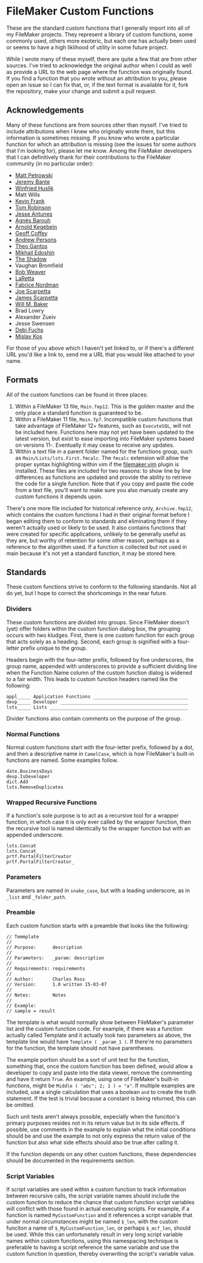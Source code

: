 # FileMaker Custom Functions

These are the standard custom functions that I generally import into all of my FileMaker
projects. They represent a library of custom functions, some commonly used, others more
esoteric, but each one has actually been used or seems to have a high liklihood of
utility in some future project.

While I wrote many of these myself, there are quite a few that are from other sources.
I've tried to acknowledge the original author when I could as well as provide a URL to
the web page where the function was originally found. If you find a function that you
wrote without an attribution to you, please open an issue so I can fix that, or, if the
text format is available for it, fork the repository, make your change and submit a pull
request.

## Acknowledgements

Many of these functions are from sources other than myself. I've tried to include
attributions when I knew who originally wrote them, but this information is sometimes
missing. If you know who wrote a particular function for which an attribution is missing
(see the issues for some authors that I'm looking for), please let me know. Among the
FileMaker developers that I can definitively thank for their contributions to the FileMaker
community (in no particular order):

- [Matt Petrowski](http://www.filemakermagazine.com)
- [Jeremy Bante](https://twitter.com/jbante)
- [Winfried Huslik](https://twitter.com/whuslik)
- Matt Wills
- [Kevin Frank](http://www.kevinfrank.com/index.html)
- [Tom Robinson](http://www.tomrobinson.co.nz)
- [Jesse Antunes](http://sixfriedrice.com/wp/about-sfr/)
- [Agnès Barouh](mailto:barouh.agnes@wanadoo.fr)
- [Arnold Kegebein](http://www.kegebein.net/blog/about/)
- [Geoff Coffey](http://sixfriedrice.com/wp/about-sfr/)
- [Andrew Persons](http://www.excelisys.com/our-team-custom-database-consultants.php)
- [Theo Gantos](https://twitter.com/tgantos)
- [Mikhail Edoshin](http://mikhailedoshin.com)
- [The Shadow](http://www.fmfunctions.com/members_display_record.php?memberId=34)
- Vaughan Bromfield
- [Bob Weaver](http://fmforums.com/profile/53726-bobweaver/)
- [LaRetta](http://fmforums.com/profile/59345-laretta/)
- [Fabrice Nordman](https://twitter.com/FabriceN)
- [Joe Scarpetta](http://scarpettagroup.com/filemaker-development-about/)
- [James Scarpetta](http://scarpettagroup.com/filemaker-development-about/)
- [Will M. Baker](https://www.beezwax.net/beez/100)
- Brad Lowry
- Alexander Zueiv
- Jesse Swensen
- [Debi Fuchs](http://www.aptworks.com/welcome.html)
- [Mislav Kos](http://www.soliantconsulting.com/users/mkos)

For those of you above which I haven't yet linked to, or if there's a different URL you'd like a link to, send me a URL that you would like attached to your name.

## Formats

All of the custom functions can be found in three places:

1. Within a FileMaker 13 file, `Main.fmp12`. This is the golden master and the only place a standard function is guaranteed to be.
2. Within a FileMaker 11 file, `Main.fp7`. Incompatible custom functions that take advantage of FileMaker 12+ features, such as `ExecuteSQL`, will not be included here. Functions here may not yet have been updated to the latest version, but exist to ease importing into FileMaker systems based on versions 11-. Eventually it may cease to receive any updates.
3. Within a text file in a parent folder named for the functions group, such as `Main/Lists/lsts.First.fmcalc`. The `fmcalc` extension will allow the proper syntax highlighting within vim if the [filemaker.vim](https://github.com/chivalry/filemaker.vim) plugin is installed. These files are included for two reasons: to show line by line differences as functions are updated and provide the ability to retrieve the code for a single function. Note that if you copy and paste the code from a text file, you'll want to make sure you also manualy create any custom functions it depends upon.

There's one more file included for historical reference only, `Archive.fmp12`,
which contains the custom functions I had in their original format before I began editing
them to conform to standards and eliminating them if they weren't actually used or likely
to be used. It also contains functions that were created for specific applications,
unlikely to be generally useful as they are, but worthy of retention for some other reason,
perhaps as a reference to the algorithm used. If a function is collected but not used in
main because it's not yet a standard function, it may be stored here.

## Standards

These custom functions strive to conform to the following standards. Not all do yet, but
I hope to correct the shortcomings in the near future.

### Dividers

These custom functions are divided into groups. Since FileMaker doesn't (yet) offer
folders within the custom function dialog box, the grouping occurs with two kludges.
First, there is one custom function for each group that acts solely as a heading. Second,
each group is signified with a four-letter prefix unique to the group.

Headers begin with the four-letter prefix, followed by five underscores, the group name,
appended with underscores to provide a sufficient dividing line when the Function Name
column of the custom function dialog is widened to a fair width. This leads to custom
function headers named like the following:

    appl_____ Application Functions ___________________________________
    devp_____ Developer _______________________________________________
    lsts_____ Lists ___________________________________________________

Divider functions also contain comments on the purpose of the group.

### Normal Functions

Normal custom functions start with the four-letter prefix, followed by a dot, and then a
descriptive name in `CamelCase`, which is how FileMaker's built-in functions are named.
Some examples follow.

    date.BusinessDays
    devp.IsDeveloper
    dict.Add
    lsts.RemoveDuplicates

### Wrapped Recursive Functions

If a function's sole purpose is to act as a recursive tool for a wrapper function, in
which case it is only ever called by the wrapper function, then the recursive tool is
named identically to the wrapper function but with an appended underscore.

    lsts.Concat
    lsts.Concat_
    prtf.PortalFilterCreator
    prtf.PortalFilterCreator_

### Parameters

Parameters are named in `snake_case`, but with a leading underscore, as in `_list` and
`_folder_path`.  

### Preamble

Each custom function starts with a preamble that looks like the following:

    // Temmplate
    //
    // Purpose:	     description
    //
    // Parameters:	 _param: description
    //
    // Requirements: requirements
    //
    // Author:		 Charles Ross
    // Version:	     1.0 written 15-03-07
    //
    // Notes:		 Notes
    //
    // Example:
    // sample = result

The template is what would normally show between FileMaker's parameter list and the custom
function code. For example, if there was a function actually called Template and it
actually took two parameters as above, the template line would have `Template ( _param_1 )`.
If there're no parameters for the function, the template should not have parentheses.

The example portion should be a sort of unit test for the function, something that, once
the custom function has been defined, would allow a developer to copy and paste into the
data viewer, remove the commenting and have it return `True`. An example, using one of
FileMaker's built-in functions, might be `Middle ( "abc"; 2; 1 ) = "a"`. If multiple
examples are included, use a single calculation that uses a boolean `and` to create the
truth statement. If the test is trivial because a constant is being returned, this can
be omitted.

Such unit tests aren't always possible, expecially when the funciton's primary purposes
resides not in its return value but in its side effects. If possible, use comments in the
example to explain what the initial conditions should be and use the example to not only
express the return value of the function but also what side effects should also be true
after calling it.

If the function depends on any other custom functions, these dependencies should be
documented in the requirements section.

### Script Variables

If script variables are used within a custom function to track information between recursive
calls, the script variable names should include the custom function to reduce the chance
that custom function script variables will conflict with those found in actual executing
scripts. For example, if a function is named `MyCustomFunction` and it references a script
variable that under normal circumstances might be named `$_len`, with the custom funciton
a name of `$_MyCustomFunction_len`, or perhaps `$_mcf_len`, should be used. While this can
unfortunately result in very long script variable names within custom functions, using this
namespacing technique is preferable to having a script reference the same variable and use
the custom function in question, thereby overwriting the script's variable value.
